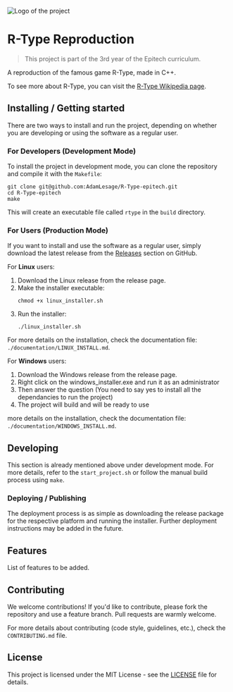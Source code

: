 
![Logo of the project](https://shmups.wiki/images/thumb/6/64/R-Type_Logo.png/500px-R-Type_Logo.png)

# R-Type Reproduction
> This project is part of the 3rd year of the Epitech curriculum.

A reproduction of the famous game R-Type, made in C++.

To see more about R-Type, you can visit the [R-Type Wikipedia page](https://fr.wikipedia.org/wiki/R-Type).

## Installing / Getting started

There are two ways to install and run the project, depending on whether you are developing or using the software as a regular user.

### For Developers (Development Mode)

To install the project in development mode, you can clone the repository and compile it with the `Makefile`:

```shell
git clone git@github.com:AdamLesage/R-Type-epitech.git
cd R-Type-epitech
make
```

This will create an executable file called `rtype` in the `build` directory.

### For Users (Production Mode)

If you want to install and use the software as a regular user, simply download the latest release from the [Releases](https://github.com/AdamLesage/R-Type-epitech/releases) section on GitHub.

For **Linux** users:
1. Download the Linux release from the release page.
2. Make the installer executable:
    ```shell
    chmod +x linux_installer.sh
    ```
3. Run the installer:
    ```shell
    ./linux_installer.sh
    ```

For more details on the installation, check the documentation file: `./documentation/LINUX_INSTALL.md`.

For **Windows** users:

1. Download the Windows release from the release page.
2. Right click on the windows_installer.exe and run it as an administrator
3. Then answer the question (You need to say yes to install all the dependancies to run the project)
4. The project will build and will be ready to use

more details on the installation, check the documentation file: `./documentation/WINDOWS_INSTALL.md`.

## Developing

This section is already mentioned above under development mode. For more details, refer to the `start_project.sh` or follow the manual build process using `make`.

### Deploying / Publishing

The deployment process is as simple as downloading the release package for the respective platform and running the installer. Further deployment instructions may be added in the future.

## Features

List of features to be added.

## Contributing

We welcome contributions! If you'd like to contribute, please fork the repository and use a feature branch. Pull requests are warmly welcome.

For more details about contributing (code style, guidelines, etc.), check the `CONTRIBUTING.md` file.

## License

This project is licensed under the MIT License - see the [LICENSE](LICENSE) file for details.
